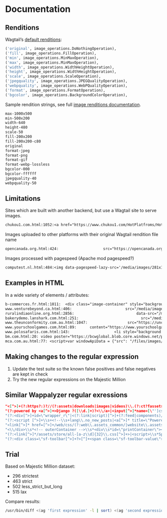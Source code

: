 # Documentation

## Renditions

Wagtail’s [default renditions](https://github.com/wagtail/wagtail/blob/ba6f94def17b8bbc66002cbc7af60ed422658ff1/wagtail/images/wagtail_hooks.py#L110-L124):

```py
('original', image_operations.DoNothingOperation),
('fill', image_operations.FillOperation),
('min', image_operations.MinMaxOperation),
('max', image_operations.MinMaxOperation),
('width', image_operations.WidthHeightOperation),
('height', image_operations.WidthHeightOperation),
('scale', image_operations.ScaleOperation),
('jpegquality', image_operations.JPEGQualityOperation),
('webpquality', image_operations.WebPQualityOperation),
('format', image_operations.FormatOperation),
('bgcolor', image_operations.BackgroundColorOperation),
```

Sample rendition strings, see full [image renditions documentation](https://docs.wagtail.io/en/stable/topics/images.html).

```sh
max-1000x500
min-500x200
width-640
height-480
scale-50
fill-200x200
fill-200x200-c80
original
format-jpeg
format-png
format-gif
format-webp-lossless
bgcolor-000
bgcolor-ffffff
jpegquality-40
webpquality-50
```

## Limitations

Sites which are built with another backend, but use a Wagtail site to serve images.

```txt
chukou1.com.html:1052:<a href="https://www.chukou1.com/HotPlatfroms/HotPlatfroms.aspx?pageName=Teezily" target="_blank"> <img alt="Teezily" src="https://pic.chukou1.com/media/images/LOGO_1.original.original.jpg" style="width: 157px;" /></a></li>
```

Images uploaded to other platforms with their original Wagtail rendition file name

```txt
opencanada.org.html:424:                    src="https://opencanada.org/wp-content/themes/opencanada/assets/opencanada/images/86360915-0de18100-bc41-11ea-8ca5-c8209953bde1.original.png"
```

Images processed with pagespeed (Apache mod pagespeed?)

```txt
computest.nl.html:484:<img data-pagespeed-lazy-src='/media/images/281x158xKlantcase_AFAS_Software_7cRjkEr.original.jpg.pagespeed.ic.bkStlIpzjx.jpg' alt='' title='' src="/pagespeed_static/1.JiBnMqyl6S.gif" onload="pagespeed.lazyLoadImages.loadIfVisibleAndMaybeBeacon(this);" onerror="this.onerror=null;pagespeed.lazyLoadImages.loadIfVisibleAndMaybeBeacon(this);">
```

## Examples in HTML

In a wide variety of elements / attributes:

```txt
b-commerces.fr.html:1011:  <div class="image-container" style="background-image: url('/media/images/beer-machine-alcohol-brewery-15929.2e16d0ba.fill-250x170_GggkweO.jpg')">
www.venturebeyond.ca.html:406:                        src="/media/images/Venture_Beyond_-_Gillian_Thompson-.2e16d0ba.fill-200x200_seoHtyi.jpg"
ruralindiaonline.org.html:2856:                            data-src="/media/images/bazarpar_makardona.2e16d0ba.fill-512x512_svsF7L9.png"
bakerydemo.lanshark.com.html:251:                            src="/media/images/Bean-jam-bunanpankatori-cityj.2e16d0ba.fill-180x140-c100_RJ0hC1S.jpg"
www.theunconformity.com.au.html:1047:                  src="https://unco-assets.s3.amazonaws.com/media/images/_brand_assets_images_logos_zapier-logo-reversed.original_5pZXPtu.png"
www.yourschoolgames.com.html:89:      content="https://www.yourschoolgames.comhttps://media.yourschoolgames.com/images/1.width-320_UznIELO.png"
www.polosafaris.com.html:143:                    <li style="background: url('/media/images/A_Meeting_With_Her_Majesty.focus-none.width-945_2XROqCJ.jpeg') no-repeat center center">
bm.com.html:20: video poster="https://bcwglobal.blob.core.windows.net/prd/images/bcw-moving-people-hero-min.original.max-2000x2000.jpg"
mca.com.au.html:77: <script>var windowApiData = {"src": "/files/images/PipilottiRist_MCA_credit_Ken_L.width-1200.jpegquality-70_RHlv18i.jpg",
```

## Making changes to the regular expression

1. Update the test suite so the known false positives and false negatives are kept in check
2. Try the new regular expressions on the Majestic Million

## Similar Wappalyzer regular exressions

```json
"<[^>]+(?:https?:)?//(?:assets|downloads|images|videos)\\.(?:ct?fassets\\.net|contentful\\.com)",
"(?:powered by <a[^>]+>Django ?([\\d.]+)?<\\/a>|<input[^>]*name=[\"']csrfmiddlewaretoken[\"'][^>]*>)\\;version:\\1",
"(?:<div[^>]+id=\"wrapper_r\"|<(?:link|script)[^>]+(?:feed|components)/com_|<table[^>]+class=\"pill)\\;confidence:50",
"(?:<script [^>]+\\s+<!--\\s+lang\\.no_new_posts|<a[^>]* title=\"Powered By MyBB)",
"<link[^>]* href=[^>]+/web/css/(?:web\\.assets_common/|website\\.assets_frontend/)\\;confidence:25",
"<\\/div>\\s*<!-- outerContainer -->\\s*<div\\s*id=\"printContainer\"><\\/div>",
"(?:<link[^>]*/assets/store/all-[a-z\\d]{32}\\.css[^>]+>|<script>\\s*Spree\\.(?:routes|translations|api_key))",
"(?:<div class=\"sf-toolbar[^>]+?>[^]+<span class=\"sf-toolbar-value\">([\\d.])+|<div id=\"sfwdt[^\"]+\" class=\"[^\"]*sf-toolbar)\\;version:\\1",
```

## Trial

Based on Majestic Million dataset:

- 296 strictest
- 463 strict
- 502 less_strict_but_long
- 515 lax

Compare results:

```sh
/usr/bin/diff <(ag 'first expression' -l | sort) <(ag 'second expression' -l | sort)
```

